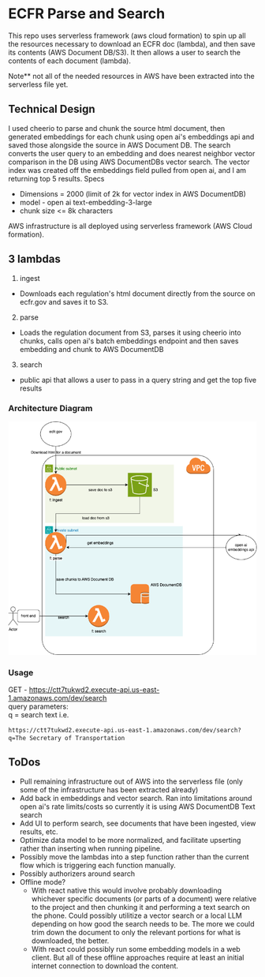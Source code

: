 # ECFR Parse and Search

This repo uses serverless framework (aws cloud formation) to spin up all the resources necessary to download an ECFR doc (lambda), and then save its contents (AWS Document DB/S3). It then allows a user to search the contents of each document (lambda).

Note\*\* not all of the needed resources in AWS have been extracted into the serverless file yet.

## Technical Design

I used cheerio to parse and chunk the source html document, then generated embeddings for each chunk using open ai's embeddings api and saved those alongside the source in AWS Document DB. The search converts the user query to an embedding and does nearest neighbor vector comparison in the DB using AWS DocumentDBs vector search. The vector index was created off the embeddings field pulled from open ai, and I am returning top 5 results.
Specs

- Dimensions = 2000 (limit of 2k for vector index in AWS DocumentDB)
- model - open ai text-embedding-3-large
- chunk size <= 8k characters

AWS infrastructure is all deployed using serverless framework (AWS Cloud formation).

## 3 lambdas

1. ingest

- Downloads each regulation's html document directly from the source on ecfr.gov and saves it to S3.

2. parse

- Loads the regulation document from S3, parses it using cheerio into chunks, calls open ai's batch embeddings endpoint and then saves embedding and chunk to AWS DocumentDB

3. search

- public api that allows a user to pass in a query string and get the top five results

### Architecture Diagram

![Architecture Diagram](ecfr-parse-and-search.png)

### Usage

GET - https://ctt7tukwd2.execute-api.us-east-1.amazonaws.com/dev/search<br/>
query parameters:<br/>
q = search text
i.e.

```
https://ctt7tukwd2.execute-api.us-east-1.amazonaws.com/dev/search?q=The Secretary of Transportation
```

## ToDos

- Pull remaining infrastructure out of AWS into the serverless file (only some of the infrastructure has been extracted already)
- Add back in embeddings and vector search. Ran into limitations around open ai's rate limits/costs so currently it is using AWS DocumentDB Text search
- Add UI to perform search, see documents that have been ingested, view results, etc.
- Optimize data model to be more normalized, and facilitate upserting rather than inserting when running pipeline.
- Possibly move the lambdas into a step function rather than the current flow which is triggering each function manually.
- Possibly authorizers around search
- Offline mode?
  - With react native this would involve probably downloading whichever specific documents (or parts of a document) were relative to the project and then chunking it and performing a text search on the phone. Could possibly utilitize a vector search or a local LLM depending on how good the search needs to be. The more we could trim down the document to only the relevant portions for what is downloaded, the better.
  - With react could possibly run some embedding models in a web client. But all of these offline approaches require at least an initial internet connection to download the content.
